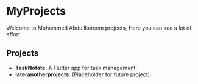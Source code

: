 ﻿# MyProjects

Welcome to Mohammed Abdullkareem projects, Here you can see a lot of effort

## Projects
- **TaskNotate**: A Flutter app for task management.
- **lateranotherprojects**: (Placeholder for future project).
